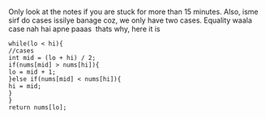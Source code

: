 Only look at the notes if you are stuck for more than 15 minutes.
​
Also, isme sirf do cases issilye banage coz, we only have two cases.
Equality waala case nah hai apne paaas
​
thats why, here it is
​
```
while(lo < hi){
//cases
int mid = (lo + hi) / 2;
if(nums[mid] > nums[hi]){
lo = mid + 1;
}else if(nums[mid] < nums[hi]){
hi = mid;
}
}
return nums[lo];
```